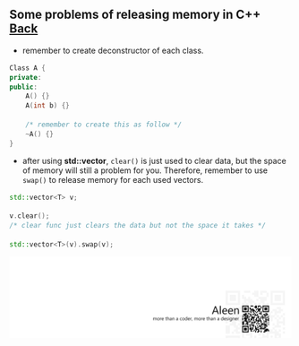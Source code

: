 ## Some problems of releasing memory in C++ [Back](./qa.md)

- remember to create deconstructor of each class.

```cpp
Class A {
private:
public:
    A() {}
    A(int b) {}
    
    /* remember to create this as follow */
    ~A() {}
}
```

- after using **std::vector**, `clear()` is just used to clear data, but the space of memory will still a problem for you. Therefore, remember to use `swap()` to release memory for each used vectors.

```cpp
std::vector<T> v;

v.clear();
/* clear func just clears the data but not the space it takes */

std::vector<T>(v).swap(v);

```


<a href="http://aleen42.github.io/" target="_blank" ><img src="./../pic/tail.gif"></a>

